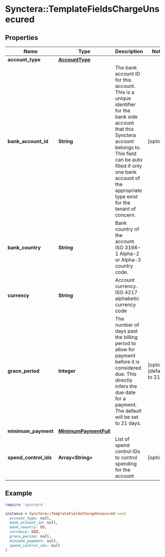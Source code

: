 # Synctera::TemplateFieldsChargeUnsecured

## Properties

| Name | Type | Description | Notes |
| ---- | ---- | ----------- | ----- |
| **account_type** | [**AccountType**](AccountType.md) |  |  |
| **bank_account_id** | **String** | The bank account ID for this account. This is a unique identifier for the bank side account that this Synctera account belongs to. This field can be auto filled if only one bank account of the appropriate type exist for the tenant of concern.  | [optional] |
| **bank_country** | **String** | Bank country of the account. ISO 3166-1 Alpha-2 or Alpha-3 country code. |  |
| **currency** | **String** | Account currency. ISO 4217 alphabetic currency code |  |
| **grace_period** | **Integer** | The number of days past the billing period to allow for payment before it is considered due. This directly infers the due date for a payment. The default will be set to 21 days.  | [optional][default to 21] |
| **minimum_payment** | [**MinimumPaymentFull**](MinimumPaymentFull.md) |  |  |
| **spend_control_ids** | **Array&lt;String&gt;** | List of spend control IDs to control spending for the account | [optional] |

## Example

```ruby
require 'synctera'

instance = Synctera::TemplateFieldsChargeUnsecured.new(
  account_type: null,
  bank_account_id: null,
  bank_country: US,
  currency: USD,
  grace_period: null,
  minimum_payment: null,
  spend_control_ids: null
)
```


